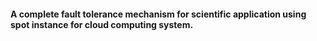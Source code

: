 #### **A complete fault tolerance mechanism for scientific application using spot instance for cloud computing system.**